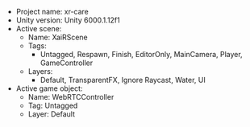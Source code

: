 <!-- UNITY CODE ASSIST INSTRUCTIONS START -->
- Project name: xr-care
- Unity version: Unity 6000.1.12f1
- Active scene:
  - Name: XaiRScene
  - Tags:
    - Untagged, Respawn, Finish, EditorOnly, MainCamera, Player, GameController
  - Layers:
    - Default, TransparentFX, Ignore Raycast, Water, UI
- Active game object:
  - Name: WebRTCController
  - Tag: Untagged
  - Layer: Default
<!-- UNITY CODE ASSIST INSTRUCTIONS END -->